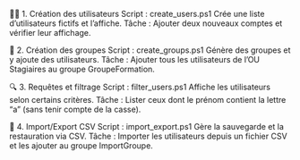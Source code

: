 🧑‍💻 1. Création des utilisateurs
Script : create_users.ps1
Crée une liste d’utilisateurs fictifs et l’affiche.
Tâche : Ajouter deux nouveaux comptes et vérifier leur affichage.

👥 2. Création des groupes
Script : create_groups.ps1
Génère des groupes et y ajoute des utilisateurs.
Tâche : Ajouter tous les utilisateurs de l’OU Stagiaires au groupe GroupeFormation.

🔍 3. Requêtes et filtrage
Script : filter_users.ps1
Affiche les utilisateurs selon certains critères.
Tâche : Lister ceux dont le prénom contient la lettre “a” (sans tenir compte de la casse).

📂 4. Import/Export CSV
Script : import_export.ps1
Gère la sauvegarde et la restauration via CSV.
Tâche : Importer les utilisateurs depuis un fichier CSV et les ajouter au groupe ImportGroupe.
